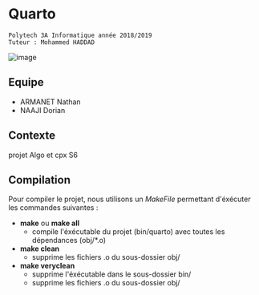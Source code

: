# Quarto

    Polytech 3A Informatique année 2018/2019
    Tuteur : Mohammed HADDAD
    
 ![image](https://user-images.githubusercontent.com/31795527/114316180-c1e23780-9b02-11eb-9cba-306552b82270.png)


## Equipe

- ARMANET Nathan
- NAAJI Dorian

## Contexte

projet Algo et cpx S6

## Compilation

Pour compiler le projet, nous utilisons un *MakeFile* permettant d'éxécuter les commandes suivantes :
- **make** ou **make all**
    - compile l'éxécutable du projet (bin/quarto) avec toutes les dépendances (obj/*.o)
- **make clean**
    - supprime les fichiers .o du sous-dossier obj/
- **make veryclean**
    - supprime l'éxécutable dans le sous-dossier bin/
    - supprime les fichiers .o du sous-dossier obj/
